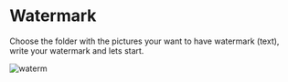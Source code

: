 # Watermark
Choose the folder with the pictures your want to have watermark (text), write your watermark and lets start.

![waterm](https://user-images.githubusercontent.com/83516016/152696023-33a9602d-e8a3-4b87-af5f-a8bd1bd71d74.png)

